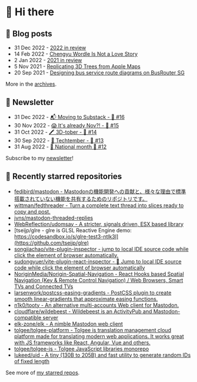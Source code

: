 # 👋 Hi there

## 📝 Blog posts

<!-- feed start -->
- 31 Dec 2022 - [2022 in review](https://cheeaun.com/blog/2022/12/2022-in-review/)
- 14 Feb 2022 - [Chengyu Wordle Is Not a Love Story](https://cheeaun.com/blog/2022/02/chengyu-wordle-is-not-a-love-story/)
- 2 Jan 2022 - [2021 in review](https://cheeaun.com/blog/2022/01/2021-in-review/)
- 5 Nov 2021 - [Replicating 3D Trees from Apple Maps](https://cheeaun.com/blog/2021/11/replicating-3d-trees-apple-maps/)
- 20 Sep 2021 - [Designing bus service route diagrams on BusRouter SG](https://cheeaun.com/blog/2021/09/bus-service-route-diagrams-busrouter-sg/)
<!-- feed end -->

More in the [archives](https://cheeaun.com/blog/archives/).

## 📰 Newsletter

<!-- newsletter start -->
- 31 Dec 2022 - [📬 Moving to Substack - 🥫 #16](https://cheeaun.substack.com/p/moving-to-substack-16)
- 30 Nov 2022 - [😱 It's already Nov?! - 🥫 #15](https://cheeaun.substack.com/p/it-s-already-nov-15-1433832)
- 31 Oct 2022 - [🖍️ 3D-tober - 🥫 #14](https://cheeaun.substack.com/p/3d-tober-14-1385284)
- 30 Sep 2022 - [🍎 Techtember - 🥫 #13](https://cheeaun.substack.com/p/techtember-13-1335515)
- 31 Aug 2022 - [🎏 National month 🥫 #12](https://cheeaun.substack.com/p/national-month-12-1289556)
<!-- newsletter end -->

Subscribe to my [newsletter](https://cheeaun.substack.com/)!

## 🌟 Recently starred repositories

<!-- starred repos start -->
- [fedibird/mastodon - Mastodonの機能開発への貢献と、様々な理由で標準搭載されていない機能を共有するためのリポジトリです。](https://github.com/fedibird/mastodon)
- [wittman/fedthreader - Turn a complete text thread into slices ready to copy and post.](https://github.com/wittman/fedthreader)
- [jvns/mastodon-threaded-replies](https://github.com/jvns/mastodon-threaded-replies)
- [WebReflection/udomsay - A stricter, signals driven, ESX based library](https://github.com/WebReflection/udomsay)
- [tseijp/glre - glre is GLSL Reactive Engine demo: https://codesandbox.io/s/glre-test3-ntlk3l](https://github.com/tseijp/glre)
- [songjiachao/vite-plugin-inspector - jump to local IDE source code while click the element of browser automatically.](https://github.com/songjiachao/vite-plugin-inspector)
- [sudongyuer/vite-plugin-react-inspector - 🦋 Jump to local IDE source code while click the element of browser automatically](https://github.com/sudongyuer/vite-plugin-react-inspector)
- [NoriginMedia/Norigin-Spatial-Navigation - React Hooks based Spatial Navigation (Key & Remote Control Navigation) / Web Browsers, Smart TVs and Connected TVs](https://github.com/NoriginMedia/Norigin-Spatial-Navigation)
- [larsenwork/postcss-easing-gradients - PostCSS plugin to create smooth linear-gradients that approximate easing functions.](https://github.com/larsenwork/postcss-easing-gradients)
- [n1k0/tooty - An alternative multi-accounts Web client for Mastodon. ](https://github.com/n1k0/tooty)
- [cloudflare/wildebeest - Wildebeest is an ActivityPub and Mastodon-compatible server](https://github.com/cloudflare/wildebeest)
- [elk-zone/elk - A nimble Mastodon web client](https://github.com/elk-zone/elk)
- [tolgee/tolgee-platform - Tolgee is translation management cloud platform made for translating modern web applications. It works great with JS frameworks like React, Angular, Vue and others. ](https://github.com/tolgee/tolgee-platform)
- [tolgee/tolgee-js - Tolgee JavaScript libraries monorepo](https://github.com/tolgee/tolgee-js)
- [lukeed/uid - A tiny (130B to 205B) and fast utility to generate random IDs of fixed length](https://github.com/lukeed/uid)
<!-- starred repos end -->

See more of [my starred repos](https://github.com/stars/cheeaun/).

